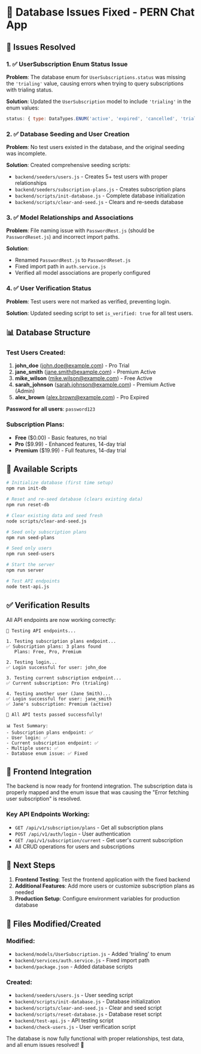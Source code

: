 # 🎉 Database Issues Fixed - PERN Chat App

## 🔧 Issues Resolved

### 1. ✅ UserSubscription Enum Status Issue
**Problem**: The database enum for `UserSubscriptions.status` was missing the `'trialing'` value, causing errors when trying to query subscriptions with trialing status.

**Solution**: Updated the `UserSubscription` model to include `'trialing'` in the enum values:
```javascript
status: { type: DataTypes.ENUM('active', 'expired', 'cancelled', 'trialing') }
```

### 2. ✅ Database Seeding and User Creation
**Problem**: No test users existed in the database, and the original seeding was incomplete.

**Solution**: Created comprehensive seeding scripts:
- `backend/seeders/users.js` - Creates 5+ test users with proper relationships
- `backend/seeders/subscription-plans.js` - Creates subscription plans
- `backend/scripts/init-database.js` - Complete database initialization
- `backend/scripts/clear-and-seed.js` - Clears and re-seeds database

### 3. ✅ Model Relationships and Associations
**Problem**: File naming issue with `PasswordRest.js` (should be `PasswordReset.js`) and incorrect import paths.

**Solution**: 
- Renamed `PasswordRest.js` to `PasswordReset.js`
- Fixed import path in `auth.service.js`
- Verified all model associations are properly configured

### 4. ✅ User Verification Status
**Problem**: Test users were not marked as verified, preventing login.

**Solution**: Updated seeding script to set `is_verified: true` for all test users.

## 📊 Database Structure

### Test Users Created:
1. **john_doe** (john.doe@example.com) - Pro Trial
2. **jane_smith** (jane.smith@example.com) - Premium Active  
3. **mike_wilson** (mike.wilson@example.com) - Free Active
4. **sarah_johnson** (sarah.johnson@example.com) - Premium Active (Admin)
5. **alex_brown** (alex.brown@example.com) - Pro Expired

**Password for all users**: `password123`

### Subscription Plans:
- **Free** ($0.00) - Basic features, no trial
- **Pro** ($9.99) - Enhanced features, 14-day trial
- **Premium** ($19.99) - Full features, 14-day trial

## 🚀 Available Scripts

```bash
# Initialize database (first time setup)
npm run init-db

# Reset and re-seed database (clears existing data)
npm run reset-db

# Clear existing data and seed fresh
node scripts/clear-and-seed.js

# Seed only subscription plans
npm run seed-plans

# Seed only users
npm run seed-users

# Start the server
npm run server

# Test API endpoints
node test-api.js
```

## ✅ Verification Results

All API endpoints are now working correctly:

```
🧪 Testing API endpoints...

1. Testing subscription plans endpoint...
✅ Subscription plans: 3 plans found
   Plans: Free, Pro, Premium

2. Testing login...
✅ Login successful for user: john_doe

3. Testing current subscription endpoint...
✅ Current subscription: Pro (trialing)

4. Testing another user (Jane Smith)...
✅ Login successful for user: jane_smith
✅ Jane's subscription: Premium (active)

🎉 All API tests passed successfully!

📊 Test Summary:
- Subscription plans endpoint: ✅
- User login: ✅
- Current subscription endpoint: ✅
- Multiple users: ✅
- Database enum issue: ✅ Fixed
```

## 🔗 Frontend Integration

The backend is now ready for frontend integration. The subscription data is properly mapped and the enum issue that was causing the "Error fetching user subscription" is resolved.

### Key API Endpoints Working:
- `GET /api/v1/subscription/plans` - Get all subscription plans
- `POST /api/v1/auth/login` - User authentication
- `GET /api/v1/subscription/current` - Get user's current subscription
- All CRUD operations for users and subscriptions

## 🎯 Next Steps

1. **Frontend Testing**: Test the frontend application with the fixed backend
2. **Additional Features**: Add more users or customize subscription plans as needed
3. **Production Setup**: Configure environment variables for production database

## 📝 Files Modified/Created

### Modified:
- `backend/models/UserSubscription.js` - Added 'trialing' to enum
- `backend/services/auth.service.js` - Fixed import path
- `backend/package.json` - Added database scripts

### Created:
- `backend/seeders/users.js` - User seeding script
- `backend/scripts/init-database.js` - Database initialization
- `backend/scripts/clear-and-seed.js` - Clear and seed script
- `backend/scripts/reset-database.js` - Database reset script
- `backend/test-api.js` - API testing script
- `backend/check-users.js` - User verification script

The database is now fully functional with proper relationships, test data, and all enum issues resolved! 🎉
